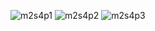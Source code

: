 ![m2s4p1](https://user-images.githubusercontent.com/81404686/144356878-3ecd05e6-00bb-47b2-b515-4b887d3df1b5.png)
![m2s4p2](https://user-images.githubusercontent.com/81404686/144356885-edf8c123-0a45-45cf-8127-d348e1091e82.png)
![m2s4p3](https://user-images.githubusercontent.com/81404686/144356901-e9ae7e9f-a243-4623-a3c2-9caaec7c5181.png)
